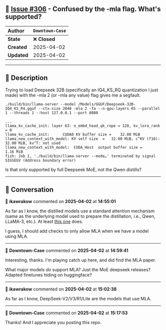 ## 📌 [Issue #306](https://github.com/ikawrakow/ik_llama.cpp/issues/306) - Confused by the -mla flag. What's supported?

| **Author** | `Downtown-Case` |
| :--- | :--- |
| **State** | ❌ **Closed** |
| **Created** | 2025-04-02 |
| **Updated** | 2025-04-02 |

---

## 📄 Description

Trying to load Deepseek 32B (specifically an IQ4_KS_RQ quantization I just made) with the -mla 2 (or -mla any value) flag gives me a segfault.

`./build/bin/llama-server --model /Models/GGUF/Deepseek-32B-IQ4_KS_R4.gguf --ctx-size 2048 -mla 2 -fa --n-gpu-layers 65 --parallel 1 --threads 1 --host 127.0.0.1 --port 8080`


```
...
llama_kv_cache_init: layer 63: n_embd_head_qk_rope = 128, kv_lora_rank = 0
llama_kv_cache_init:      CUDA0 KV buffer size =    32.00 MiB
llama_new_context_with_model: KV self size  =   32.00 MiB, c^KV (f16):   32.00 MiB, kv^T: not used
llama_new_context_with_model:  CUDA_Host  output buffer size =     1.16 MiB
fish: Job 1, './build/bin/llama-server --mode…' terminated by signal SIGSEGV (Address boundary error)

```
Is that only supported by full Deepseek MoE, not the Qwen distills?

---

## 💬 Conversation

👤 **ikawrakow** commented on **2025-04-02** at **14:55:01**

As far as I know, the distilled models use a standard attention mechanism (same as the underlying model used to prepare the distillation, i.e., Qwen, LLaMA-3, etc.). At least [this one](https://huggingface.co/bartowski/DeepSeek-R1-Distill-Qwen-32B-GGUF) does.

I guess, I should add checks to only allow MLA when we have a model using MLA.

---

👤 **Downtown-Case** commented on **2025-04-02** at **14:59:41**

Interesting, thanks. I'm playing catch up here, and did find the MLA paper.


What major models *do* support MLA? Just the MoE deepseek releases? Adapted finetunes hiding on huggingface?

---

👤 **ikawrakow** commented on **2025-04-02** at **15:02:38**

As far as I know, DeepSeek-V2/V3/R1/Lite are the models that use MLA.

---

👤 **Downtown-Case** commented on **2025-04-02** at **15:17:53**

Thanks! And I appreciate you posting this repo.